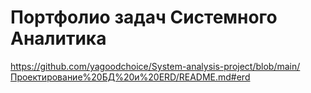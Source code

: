 # Портфолио задач Системного Аналитика
https://github.com/yagoodchoice/System-analysis-project/blob/main/Проектирование%20БД%20и%20ERD/README.md#erd
